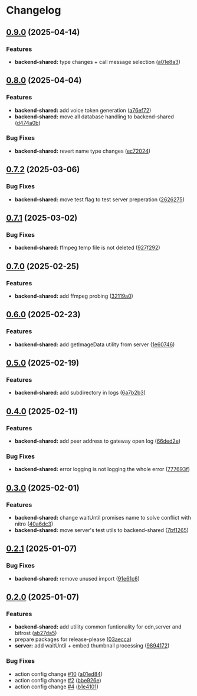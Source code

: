 # Changelog

## [0.9.0](https://github.com/WerdoxDev/Huginn/compare/backend-shared@v0.8.0...backend-shared@v0.9.0) (2025-04-14)


### Features

* **backend-shared:** type changes + call message selection ([a01e8a3](https://github.com/WerdoxDev/Huginn/commit/a01e8a3f3c85775e7d2851ce55e4699c458882c9))

## [0.8.0](https://github.com/WerdoxDev/Huginn/compare/backend-shared@v0.7.2...backend-shared@v0.8.0) (2025-04-04)


### Features

* **backend-shared:** add voice token generation ([a76ef72](https://github.com/WerdoxDev/Huginn/commit/a76ef72b4045d395c1bc53847461efe436293ef6))
* **backend-shared:** move all database handling to backend-shared ([d474a0b](https://github.com/WerdoxDev/Huginn/commit/d474a0b8741b0c4ffcadbf58e550e9acb74d855b))


### Bug Fixes

* **backend-shared:** revert name type changes ([ec72024](https://github.com/WerdoxDev/Huginn/commit/ec72024fa01d90f630be780dbae01d545c615447))

## [0.7.2](https://github.com/WerdoxDev/Huginn/compare/backend-shared@v0.7.1...backend-shared@v0.7.2) (2025-03-06)


### Bug Fixes

* **backend-shared:** move test flag to test server preperation ([2626275](https://github.com/WerdoxDev/Huginn/commit/26262759add92946823b877b97953e5923fb3736))

## [0.7.1](https://github.com/WerdoxDev/Huginn/compare/backend-shared@v0.7.0...backend-shared@v0.7.1) (2025-03-02)


### Bug Fixes

* **backend-shared:** ffmpeg temp file is not deleted ([927f292](https://github.com/WerdoxDev/Huginn/commit/927f292989a27f79f1895ac87935962d60d6faf9))

## [0.7.0](https://github.com/WerdoxDev/Huginn/compare/backend-shared@v0.6.0...backend-shared@v0.7.0) (2025-02-25)


### Features

* **backend-shared:** add ffmpeg probing ([32119a0](https://github.com/WerdoxDev/Huginn/commit/32119a04b7dfe8a75256ce8037b1363b818eb323))

## [0.6.0](https://github.com/WerdoxDev/Huginn/compare/backend-shared@v0.5.0...backend-shared@v0.6.0) (2025-02-23)


### Features

* **backend-shared:** add getImageData utility from server ([1e60746](https://github.com/WerdoxDev/Huginn/commit/1e60746548f0aa96380106140aa46a25955ccb8d))

## [0.5.0](https://github.com/WerdoxDev/Huginn/compare/backend-shared@v0.4.0...backend-shared@v0.5.0) (2025-02-19)


### Features

* **backend-shared:** add subdirectory in logs ([6a7b2b3](https://github.com/WerdoxDev/Huginn/commit/6a7b2b38e5bfc802428be7660bb70013161a6244))

## [0.4.0](https://github.com/WerdoxDev/Huginn/compare/backend-shared@v0.3.0...backend-shared@v0.4.0) (2025-02-11)


### Features

* **backend-shared:** add peer address to gateway open log ([66ded2e](https://github.com/WerdoxDev/Huginn/commit/66ded2e13c44c11dd7a40dfbde5c6e2355e6cf0a))


### Bug Fixes

* **backend-shared:** error logging is not logging the whole error ([777693f](https://github.com/WerdoxDev/Huginn/commit/777693fee0eba9b39a32f58f771d9d4c5d648cf8))

## [0.3.0](https://github.com/WerdoxDev/Huginn/compare/backend-shared@v0.2.1...backend-shared@v0.3.0) (2025-02-01)


### Features

* **backend-shared:** change waitUntil promises name to solve conflict with nitro ([40a6dc3](https://github.com/WerdoxDev/Huginn/commit/40a6dc3c1d64c257e41972af869bd0037bf0de4a))
* **backend-shared:** move server's test utils to backend-shared ([7bf1265](https://github.com/WerdoxDev/Huginn/commit/7bf12657f1268c9c09f927a8b76f6f4e91d3d8d5))

## [0.2.1](https://github.com/WerdoxDev/Huginn/compare/backend-shared@v0.2.0...backend-shared@v0.2.1) (2025-01-07)


### Bug Fixes

* **backend-shared:** remove unused import ([91e61c6](https://github.com/WerdoxDev/Huginn/commit/91e61c63b35a1e693f8a72c72c5ae11c5ee0919a))

## [0.2.0](https://github.com/WerdoxDev/Huginn/compare/backend-shared-v0.1.0...backend-shared@v0.2.0) (2025-01-07)


### Features

* **backend-shared:** add utility common funtionality for cdn,server and bifrost ([ab27da5](https://github.com/WerdoxDev/Huginn/commit/ab27da5edb688f97115f028396de3f0a658097cf))
* prepare packages for release-please ([03aecca](https://github.com/WerdoxDev/Huginn/commit/03aeccaf204a18a4b0f4764689623806f3d7b1fd))
* **server:** add waitUntil + embed thumbnail processing ([9894172](https://github.com/WerdoxDev/Huginn/commit/9894172f16722ee64151fd068b3b129f0b259f0a))


### Bug Fixes

* action config change [#10](https://github.com/WerdoxDev/Huginn/issues/10) ([a01ed84](https://github.com/WerdoxDev/Huginn/commit/a01ed84645f931bd09fd2351df72c089547ddd9d))
* action config change [#2](https://github.com/WerdoxDev/Huginn/issues/2) ([bbe926e](https://github.com/WerdoxDev/Huginn/commit/bbe926e2b8a68a3a876f1b5422111c5ff0d3c93d))
* action config change [#4](https://github.com/WerdoxDev/Huginn/issues/4) ([b1e4101](https://github.com/WerdoxDev/Huginn/commit/b1e4101f5d89d4f3c8997152163e53b3a59cc072))
